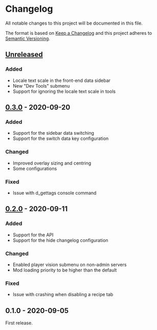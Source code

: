 # Changelog

All notable changes to this project will be documented in this file.

The format is based on [Keep a Changelog](http://keepachangelog.com/en/1.0.0/)
and this project adheres to [Semantic Versioning](http://semver.org/spec/v2.0.0.html).

## [Unreleased][]

### Added

- Locale text scale in the front-end data sidebar
- New "Dev Tools" submenu
- Support for ignoring the locale text scale in tools

## [0.3.0][] - 2020-09-20

### Added

- Support for the sidebar data switching
- Support for the switch data key configuration

### Changed

- Improved overlay sizing and centring
- Some configurations

### Fixed

- Issue with d_gettags console command

## [0.2.0][] - 2020-09-11

### Added

- Support for the API
- Support for the hide changelog configuration

### Changed

- Enabled player vision submenu on non-admin servers
- Mod loading priority to be higher than the default

### Fixed

- Issue with crashing when disabling a recipe tab

## 0.1.0 - 2020-09-05

First release.

[unreleased]: https://github.com/victorpopkov/dst-mod-dev-tools/compare/v0.3.0...HEAD
[0.3.0]: https://github.com/victorpopkov/dst-mod-dev-tools/compare/v0.2.0...v0.3.0
[0.2.0]: https://github.com/victorpopkov/dst-mod-dev-tools/compare/v0.1.0...v0.2.0
